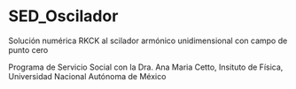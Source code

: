 # SED_Oscilador

Solución numérica RKCK al scilador armónico unidimensional con campo de punto cero

Programa de Servicio Social con la Dra. Ana Maria Cetto, Insituto de Física, Universidad Nacional Autónoma de México
